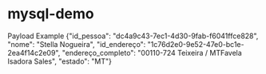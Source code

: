 # mysql-demo

Payload Example
{"id_pessoa": "dc4a9c43-7ec1-4d30-9fab-f6041ffce828", "nome": "Stella Nogueira", "id_endereço": "1c76d2e0-9e52-47e0-bc1e-2ea4f14c2e09", "endereço_completo": "00110-724 Teixeira / MTFavela Isadora Sales", "estado": "MT"}
